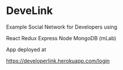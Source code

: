 # DeveLink
Example Social Network for Developers using

React
Redux
Express
Node
MongoDB (mLab)

App deployed at

https://developerlink.herokuapp.com/login